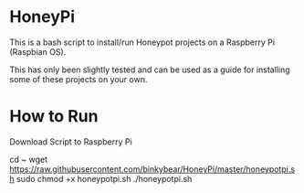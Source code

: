 HoneyPi
=======

This is a bash script to install/run Honeypot projects on a Raspberry Pi (Raspbian OS).

This has only been slightly tested and can be used as a guide for installing some of these projects on your own.

How to Run
======

Download Script to Raspberry Pi

cd ~
wget https://raw.githubusercontent.com/binkybear/HoneyPi/master/honeypotpi.sh
sudo chmod +x honeypotpi.sh
./honeypotpi.sh
